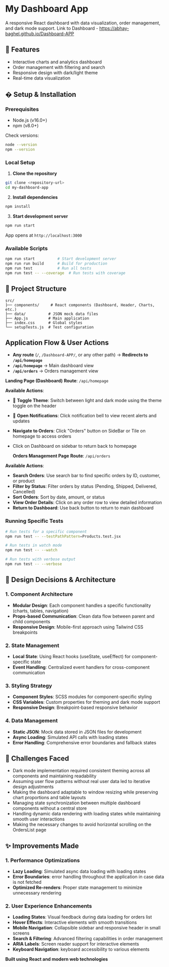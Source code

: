 # My Dashboard App

A responsive React dashboard with data visualization, order management, and dark mode support.
Link to Dashboard - https://abhay-baghel.github.io/Dashboard-APP

## 🚀 Features

- Interactive charts and analytics dashboard
- Order management with filtering and search
- Responsive design with dark/light theme
- Real-time data visualization

## � Setup & Installation

### Prerequisites

- Node.js (v16.0+)
- npm (v8.0+)

Check versions:

```bash
node --version
npm --version
```

### Local Setup

1. **Clone the repository**

```bash
git clone <repository-url>
cd my-dashboard-app
```

2. **Install dependencies**

```bash
npm install
```

3. **Start development server**

```bash
npm run start
```

App opens at `http://localhost:3000`

### Available Scripts

```bash
npm run start          # Start development server
npm run run build      # Build for production
npm run test           # Run all tests
npm run test -- --coverage  # Run tests with coverage
```

## 📁 Project Structure

```
src/
├── components/     # React components (Dashboard, Header, Charts, etc.)
├── data/          # JSON mock data files
├── App.js         # Main application
├── index.css      # Global styles
└── setupTests.js  # Test configuration
```
## Application Flow & User Actions

- **Any route** (`/`, `/Dashboard-APP/`, or any other path) → **Redirects to `/api/homepage`**
- **`/api/homepage`** → Main dashboard view
- **`/api/orders`** → Orders management view

**Landing Page (Dashboard)**
**Route**: `/api/homepage`

**Available Actions**:

- 🌙 **Toggle Theme**: Switch between light and dark mode using the theme toggle on the header
- 🔔 **Open Notifications**: Click notification bell to view recent alerts and updates
- **Navigate to Orders**: Click "Orders" button on SideBar or Tile on homepage to access orders
- Click on Dashboard on sidebar to return back to homepage

  **Orders Management Page**
  **Route**: `/api/orders`

**Available Actions**:

- **Search Orders**: Use search bar to find specific orders by ID, customer, or product
- **Filter by Status**: Filter orders by status (Pending, Shipped, Delivered, Cancelled)
- **Sort Orders**: Sort by date, amount, or status
- **View Order Details**: Click on any order row to view detailed information
- **Return to Dashboard**: Use back button to return to main dashboard

### Running Specific Tests

```bash
# Run tests for a specific component
npm run test -- --testPathPattern=Products.test.jsx

# Run tests in watch mode
npm run test -- --watch

# Run tests with verbose output
npm run test -- --verbose
```

## 🎨 Design Decisions & Architecture

### 1. **Component Architecture**

- **Modular Design**: Each component handles a specific functionality (charts, tables, navigation)
- **Props-based Communication**: Clean data flow between parent and child components
- **Responsive Design**: Mobile-first approach using Tailwind CSS breakpoints

### 2. **State Management**

- **Local State**: Using React hooks (useState, useEffect) for component-specific state
- **Event Handling**: Centralized event handlers for cross-component communication

### 3. **Styling Strategy**

- **Component Styles**: SCSS modules for component-specific styling
- **CSS Variables**: Custom properties for theming and dark mode support
- **Responsive Design**: Breakpoint-based responsive behavior

### 4. **Data Management**

- **Static JSON**: Mock data stored in JSON files for development
- **Async Loading**: Simulated API calls with loading states
- **Error Handling**: Comprehensive error boundaries and fallback states

## 🚧 Challenges Faced

- Dark mode implementation required consistent theming across all components and maintaining readability
- Assuming user flow patterns without real user data led to iterative design adjustments
- Making the dashboard adaptable to window resizing while preserving chart proportions and table layouts
- Managing state synchronization between multiple dashboard components without a central store
- Handling dynamic data rendering with loading states while maintaining smooth user interactions
- Making the necessary changes to avoid horizontal scrolling on the OrdersList page

## ✨ Improvements Made

### 1. **Performance Optimizations**

- **Lazy Loading**: Simulated async data loading with loading states
- **Error Boundaries**: error handling throughout the application in case data is not fetched
- **Optimized Re-renders**: Proper state management to minimize unnecessary rendering

### 2. **User Experience Enhancements**

- **Loading States**: Visual feedback during data loading for orders list
- **Hover Effects**: Interactive elements with smooth transitions
- **Mobile Navigation**: Collapsible sidebar and responsive header in small screens
- **Search & Filtering**: Advanced filtering capabilities in order management
- **ARIA Labels**: Screen reader support for interactive elements
- **Keyboard Navigation**: keyboard accessibility to various elements

**Built using React and modern web technologies**
